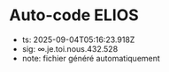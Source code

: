 # Auto-code ELIOS
- ts: 2025-09-04T05:16:23.918Z
- sig: ∞.je.toi.nous.432.528
- note: fichier généré automatiquement